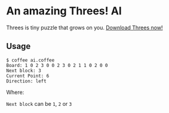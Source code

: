 # An amazing Threes! AI

Threes is tiny puzzle that grows on you. [Download Threes now!](https://itunes.apple.com/us/app/threes!/id779157948)

## Usage
```
$ coffee ai.coffee
Board: 1 0 2 3 0 0 2 3 0 2 1 1 0 2 0 0
Next block: 3
Current Point: 6
Direction: left
```

Where:

`Next block` can be `1`, `2` or `3`

